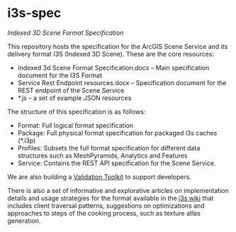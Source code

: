 i3s-spec
========

*Indexed 3D Scene Format Specification*

This repository hosts the specification for the ArcGIS Scene Service and its delivery format I3S (Indexed 3D Scene). These are the core resources:

-	Indexed 3d Scene Format Specification.docx – Main specification document for the I3S Format
-	Service Rest Endpoint resources.docx – Specification document for the REST endpoint of the Scene Service
-	*.js – a set of example JSON resources

The structure of this specification is as follows:
- Format: Full logical format specification
- Package: Full physical format specification for packaged i3s caches (*.i3p)
- Profiles: Subsets the full format specification for different data structures such as MeshPyramids, Analytics and Features
- Service: Contains the REST API specification for the Scene Service.

We are also building a [Validation Toolkit](https://devtopia.esri.com/Zurich-R-D-Center/i3s-validator) to support developers.

There is also a set of informative and explorative articles on implementation details and usage strategies for the format available in the [i3s wiki](https://devtopia.esri.com/Zurich-R-D-Center/i3s-spec/wiki/_pages) that includes client traversal patterns, suggestions on optimizations and approaches to steps of the cooking process, such as texture atlas generation.

